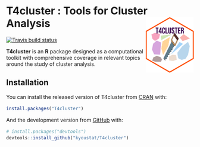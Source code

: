
<!-- README.md is generated from README.Rmd. Please edit that file -->

# T4cluster : Tools for Cluster Analysis <a href='https://kyoustat.com/T4cluster/'><img src='man/figures/logo.png' align="right" height="150" /></a>

<!-- badges: start -->

[![Travis build
status](https://travis-ci.com/kyoustat/T4cluster.svg?branch=master)](https://travis-ci.com/kyoustat/T4cluster)
<!-- badges: end -->

**T4cluster** is an **R** package designed as a computational toolkit
with comprehensive coverage in relevant topics around the study of
cluster analysis.

## Installation

You can install the released version of T4cluster from
[CRAN](https://CRAN.R-project.org) with:

``` r
install.packages("T4cluster")
```

And the development version from [GitHub](https://github.com/) with:

``` r
# install.packages("devtools")
devtools::install_github("kyoustat/T4cluster")
```
